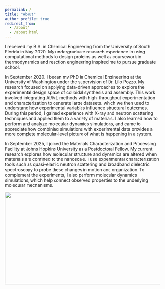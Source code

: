 ```yaml
---
permalink: /
title: "About"
author_profile: true
redirect_from: 
  - /about/
  - /about.html
---
```


I received my B.S. in Chemical Engineering from the University of South Florida in May 2020. My undergraduate research experience in using computational methods to design proteins as well as coursework in thermodynamics and reaction engineering inspired me to pursue graduate school.

In September 2020, I began my PhD in Chemical Engineering at the University of Washington under the supervision of Dr. Lilo Pozzo. My research focused on applying data-driven approaches to explore the experimental design space of colloidal synthesis and assembly. This work involved integrating AI/ML methods with high-throughput experimentation and characterization to generate large datasets, which we then used to understand how experimental variables influence structural outcomes. During this period, I gained experience with X-ray and neutron scattering techniques and applied them to a variety of materials. I also learned how to perform and analyze molecular dynamics simulations, and came to appreciate how combining simulations with experimental data provides a more complete molecular-level picture of what is happening in a system.


In September 2025, I joined the Materials Characterization and Processing Facility at Johns Hopkins University as a Postdoctoral Fellow. My current research explores how molecular structure and dynamics are altered when materials are confined to the nanoscale. I use experimental characterization tools such as quasi-elastic neutron scattering and broadband dielectric spectroscopy to probe these changes in motion and organization. To complement the experiments, I also perform molecular dynamics simulations, which help connect observed properties to the underlying molecular mechanisms.

<p align="center">
  <img src="../images/summary.png" width="650" height="300">
</p>


   <!--
Before coming to the United States, I was living in Brazil which is where I am from. Check out my <a href="https://huatc.github.io/year-archive/">Blog Posts</a> where I write about things I wished I knew at each stage of my academic journey in the United States. 

Outside of research, I enjoy long distance running. I am actively training for several half-marathons and hope to run a full marathon sometime in the future. 

<p align="center">
  <img src="../images/running.png" width="450" height="800">
</p>
    -->



